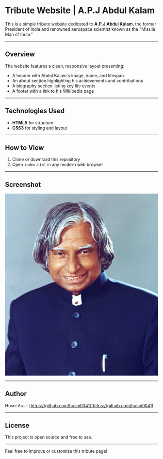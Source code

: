 # Tribute Website | A.P.J Abdul Kalam

This is a simple tribute website dedicated to **A.P.J Abdul Kalam**, the former President of India and renowned aerospace scientist known as the "Missile Man of India."

---

## Overview

The website features a clean, responsive layout presenting:

- A header with Abdul Kalam's image, name, and lifespan  
- An about section highlighting his achievements and contributions  
- A biography section listing key life events  
- A footer with a link to his Wikipedia page

---

## Technologies Used

- **HTML5** for structure  
- **CSS3** for styling and layout  

---

## How to View

1. Clone or download this repository  
2. Open `index.html` in any modern web browser

---

## Screenshot

![Screenshot of Tribute Website](./images/apj.jpg)

---

## Author

Husni Ara – [https://github.com/husni0041](https://github.com/husni0041)

---

## License

This project is open source and free to use.

---

Feel free to improve or customize this tribute page!
